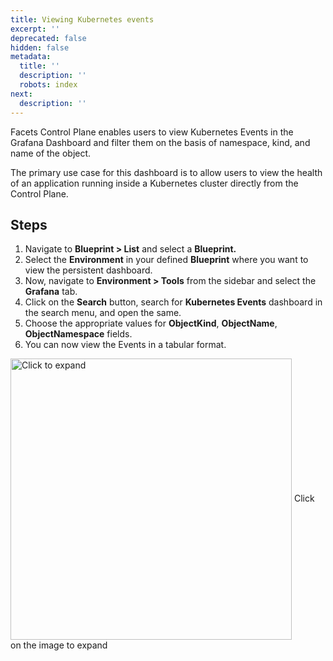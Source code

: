 ```yaml
---
title: Viewing Kubernetes events
excerpt: ''
deprecated: false
hidden: false
metadata:
  title: ''
  description: ''
  robots: index
next:
  description: ''
---
```

Facets Control Plane enables users to view Kubernetes Events in the Grafana Dashboard and filter them on the basis of namespace, kind, and name of the object.

The primary use case for this dashboard is to allow users to view the health of an application running inside a Kubernetes cluster directly from the Control Plane.

## Steps

1. Navigate to **Blueprint > List** and select a **Blueprint.**
2. Select the **Environment** in your defined **Blueprint** where you want to view the persistent dashboard.
3. Now, navigate to **Environment > Tools** from the sidebar and select the **Grafana** tab.
4. Click on the **Search** button, search for **Kubernetes Events** dashboard in the search menu, and open the same.
5. Choose the appropriate values for **ObjectKind**, **ObjectName**, **ObjectNamespace** fields.
6. You can now view the Events in a tabular format.

<Image alt="Click to expand" align="center" width="450px" border={true} src="https://files.readme.io/f9b475d-Kubernetes_events.gif">
  Click on the image to expand
</Image>
